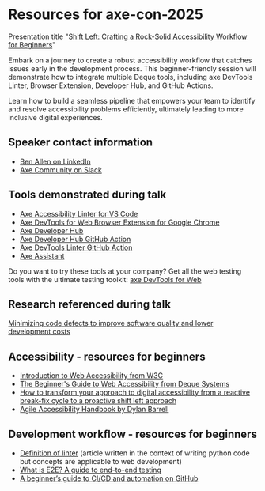 # Resources for axe-con-2025

Presentation title "[Shift Left: Crafting a Rock-Solid Accessibility Workflow for Beginners](https://www.deque.com/axe-con/sessions/shift-left-crafting-a-rock-solid-accessibility-workflow-for-beginners/)"

Embark on a journey to create a robust accessibility workflow that catches issues early in the development process. This beginner-friendly session will demonstrate how to integrate multiple Deque tools, including axe DevTools Linter, Browser Extension, Developer Hub, and GitHub Actions.

Learn how to build a seamless pipeline that empowers your team to identify and resolve accessibility problems efficiently, ultimately leading to more inclusive digital experiences.

## Speaker contact information

* [Ben Allen on LinkedIn](https://www.linkedin.com/in/benallen81/)
* [Axe Community on Slack](https://accessibility.deque.com/axe-community)

## Tools demonstrated during talk

* [Axe Accessibility Linter for VS Code](https://marketplace.visualstudio.com/items?itemName=deque-systems.vscode-axe-linter)
* [Axe DevTools for Web Browser Extension for Google Chrome](https://chromewebstore.google.com/detail/axe-devtools-web-accessib/lhdoppojpmngadmnindnejefpokejbdd?pli=1)
* [Axe Developer Hub](https://www.deque.com/axe/developer-hub/)
* [Axe Developer Hub GitHub Action](https://docs.deque.com/developer-hub/2/en/dh-github-action)
* [Axe DevTools Linter GitHub Action](https://docs.deque.com/linter/4.0.0/en/axe-linter-github-action)
* [Axe Assistant](https://dequeuniversity.com/introducing-axe-assistant)

Do you want to try these tools at your company? Get all the web testing tools with the ultimate testing toolkit: [axe DevTools for Web](https://www.deque.com/axe/devtools/web-accessibility/)

## Research referenced during talk

[Minimizing code defects to improve software quality and lower development costs](https://public.dhe.ibm.com/software/rational/info/do-more/RAW14109USEN.pdf)

## Accessibility - resources for beginners

* [Introduction to Web Accessibility from W3C](https://www.w3.org/WAI/fundamentals/accessibility-intro/)
* [The Beginner's Guide to Web Accessibility from Deque Systems](https://www.deque.com/web-accessibility-beginners-guide/)
* [How to transform your approach to digital accessibility from a reactive break-fix cycle to a proactive shift left approach](https://www.deque.com/blog/transform-digital-accessibility-from-a-reactive-break-fix-to-a-proactive-shift-left/)
* [Agile Accessibility Handbook by Dylan Barrell](https://accessibility.deque.com/agile-accessibility-handbook)

## Development workflow - resources for beginners

* [Definition of linter](https://realpython.com/ref/glossary/linter/) (article written in the context of writing python code but concepts are applicable to web development)
* [What is E2E? A guide to end-to-end testing](https://circleci.com/blog/what-is-end-to-end-testing/)
* [A beginner’s guide to CI/CD and automation on GitHub](https://github.blog/developer-skills/github/a-beginners-guide-to-ci-cd-and-automation-on-github/)
